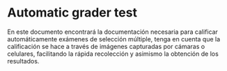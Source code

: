 # Automatic grader test

En este documento encontrará la documentación necesaria para calificar automáticamente exámenes de selección múltiple, tenga en cuenta que la calificación se hace a través de imágenes capturadas por cámaras o celulares, facilitando la rápida recolección y asimismo la obtención de los resultados.
